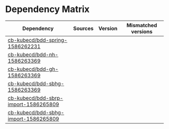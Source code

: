 # Dependency Matrix

Dependency | Sources | Version | Mismatched versions
---------- | ------- | ------- | -------------------
[cb-kubecd/bdd-spring-1586262231](https://github.com/cb-kubecd/bdd-spring-1586262231.git) |  | []() | 
[cb-kubecd/bdd-nh-1586263369](https://github.com/cb-kubecd/bdd-nh-1586263369.git) |  | []() | 
[cb-kubecd/bdd-gh-1586263369](https://github.com/cb-kubecd/bdd-gh-1586263369.git) |  | []() | 
[cb-kubecd/bdd-sbhg-1586263369](https://github.com/cb-kubecd/bdd-sbhg-1586263369.git) |  | []() | 
[cb-kubecd/bdd-sbrp-import-1586265809](https://github.com/cb-kubecd/bdd-sbrp-import-1586265809.git) |  | []() | 
[cb-kubecd/bdd-sbhg-import-1586265809](https://github.com/cb-kubecd/bdd-sbhg-import-1586265809.git) |  | []() | 
